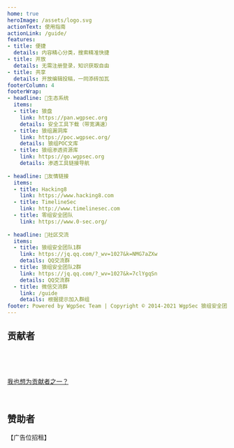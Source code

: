 ```yaml
---
home: true
heroImage: /assets/logo.svg
actionText: 使用指南
actionLink: /guide/
features:
- title: 便捷
  details: 内容精心分类，搜索精准快捷
- title: 开放
  details: 无需注册登录，知识获取自由
- title: 共享
  details: 开放编辑投稿，一同添砖加瓦
footerColumn: 4
footerWrap: 
- headline: 🌿生态系统
  items:
  - title: 狼盘
    link: https://pan.wgpsec.org
    details: 安全工具下载（带宽满速）
  - title: 狼组漏洞库
    link: https://poc.wgpsec.org/
    details: 狼组POC文库
  - title: 狼组渗透资源库
    link: https://go.wgpsec.org
    details: 渗透工具链接导航
    
- headline: 🔗友情链接
  items:
  - title: Hacking8
    link: https://www.hacking8.com
  - title: TimelineSec
    link: http://www.timelinesec.com
  - title: 零组安全团队
    link: https://www.0-sec.org/
  
- headline: 💬社区交流
  items:
  - title: 狼组安全团队1群
    link: https://jq.qq.com/?_wv=1027&k=NMG7aZXw
    details: QQ交流群
  - title: 狼组安全团队2群
    link: https://jq.qq.com/?_wv=1027&k=7clYgqSn
    details: QQ交流群
  - title: 微信交流群
    link: /guide
    details: 根据提示加入群组
footer: Powered by WgpSec Team | Copyright © 2014-2021 WgpSec 狼组安全团队
---
```


<a-alert type="warning" message="警告" description="狼组安全团队公开知识库仅可用于安全从业人员或网络安全爱好者查阅资料，所提供的一切信息禁止用于任何非法用途，所产生的后果与狼组安全团队和内容贡献者无关。" showIcon>
</a-alert>

<p></p>

## 贡献者

<p></p>

<a-tooltip placement="bottom">
  <template slot="title">
    wintrysec（温酒）
  </template>
  <a-avatar src="http://img.static.plat.wgpsec.org/wintrysec.jpg" :size="54"/>
</a-tooltip>
&ensp;
<a-tooltip placement="bottom">
  <template slot="title">
    AdianGg
  </template>
  <a-avatar src="http://img.static.plat.wgpsec.org/adian.jpg" :size="54"/>
</a-tooltip> 
&ensp;
<a-tooltip placement="bottom">
  <template slot="title">
    Peiqi
  </template>
  <a-avatar src="http://img.static.plat.wgpsec.org/peiqi.jpg" :size="54"/>
</a-tooltip>  
&ensp;
<a-tooltip placement="bottom">
  <template slot="title">
    AMeng
  </template>
  <a-avatar src="http://img.static.plat.wgpsec.org/Ameng.jpg" :size="54"/>
</a-tooltip> 
&ensp;
<a-tooltip placement="bottom">
  <template slot="title">
    Teamsix
  </template>
  <a-avatar src="http://img.static.plat.wgpsec.org/teamsix.png" :size="54"/>
</a-tooltip> 


<p>&nbsp; </p>  

[我也想为贡献者之一？](/guide/how-to-contribute.html)

<p>&nbsp; </p> 

## 赞助者  

【广告位招租】

<p></p>

